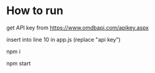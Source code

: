 # How to run

get API key from https://www.omdbapi.com/apikey.aspx

insert into line 10 in app.js (replace "api key")

npm i

npm start
